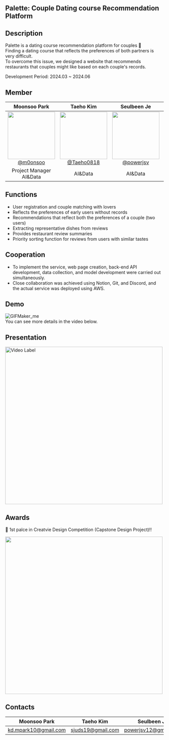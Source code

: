 ## Palette: Couple Dating course Recommendation Platform

## Description

Palette is a dating course recommendation platform for couples 🫶 <br>
Finding a dating course that reflects the preferences of both partners is very difficult. <br>
To overcome this issue, we designed a website that recommends restaurants that couples might like based on each couple's records.

Development Period: 2024.03 ~ 2024.06

## Member

<div align="center">

| **Moonsoo Park** | **Taeho Kim** | **Seulbeen Je** | **Jiseung Ryu** | **Sungwoo Cho** |
| :------: |  :------: | :------: | :------: | :------: |
| [<img src="https://avatars.githubusercontent.com/m0onsoo" height=150 width=150> <br/> @m0onsoo](https://github.com/m0onsoo) | [<img src="https://avatars.githubusercontent.com/Taeho0818" height=150 width=150> <br/> @Taeho0818](https://github.com/Taeho0818) | [<img src="https://avatars.githubusercontent.com/powerjsv?" height=150 width=150> <br/> @powerjsv](https://github.com/powerjsv) | [<img src="https://avatars.githubusercontent.com/JiSeungRyu?" height=150 width=150> <br/> @JiSeungRyu](https://github.com/JiSeungRyu)| [<img src="https://avatars.githubusercontent.com/zosungwoo?" height=150 width=150> <br/> @zosungwoo](https://github.com/zosungwoo)|
| Project Manager<br>AI&Data | AI&Data  | AI&Data  | Front-end | Back-end |

</div>

## Functions

- User registration and couple matching with lovers
- Reflects the preferences of early users without records
- Recommendations that reflect both the preferences of a couple (two users)
- Extracting representative dishes from reviews
- Provides restaurant review summaries
- Priority sorting function for reviews from users with similar tastes

## Cooperation

- To implement the service, web page creation, back-end API development, data collection, and model development were carried out simultaneously.
- Close collaboration was achieved using Notion, Git, and Discord, and the actual service was deployed using AWS.

## Demo

![GIFMaker_me](https://github.com/user-attachments/assets/6b4867b1-f008-41ce-9435-d15384b99b96)  
You can see more details in the video below.

## Presentation

<a href="https://www.youtube.com/watch?v=nPBuqKDOywo">
  <img src="https://img.youtube.com/vi/nPBuqKDOywo/sddefault.jpg" alt="Video Label" width="500" />
</a>

## Awards

🎉 1st palce in Creatvie Design Competition (Capstone Design Project)!!

<img src="https://github.com/user-attachments/assets/8f12fc84-94c9-49a4-b22d-d8aabcf863e3" width="500" />

## Contacts

<!--
- Moonsoo Park: kd.mpark10@gmail.com
- Taeho Kim: sjuds19@gmail.com
- Seulbeen Je: powerjsv12@gmail.com
- Jiseung Ryu: rjs8833@naver.com
- Sungwoo Cho: seouk77@gmail.com
-->

| **Moonsoo Park** | **Taeho Kim** | **Seulbeen Je** | **Jiseung Ryu** | **Sungwoo Cho** |
| :------: |  :------: | :------: | :------: | :------: |
|kd.mpark10@gmail.com|sjuds19@gmail.com|powerjsv12@gmail.com|rjs8833@naver.com|seouk77@gmail.com|
